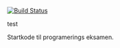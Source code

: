 [![Build Status](https://travis-ci.org/FrederikLL/examstartkode2.svg?branch=master)](https://travis-ci.org/FrederikLL/examstartkode2)

test

Startkode til programerings eksamen.
